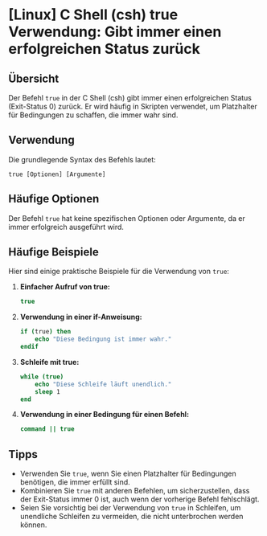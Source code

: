 # [Linux] C Shell (csh) true Verwendung: Gibt immer einen erfolgreichen Status zurück

## Übersicht
Der Befehl `true` in der C Shell (csh) gibt immer einen erfolgreichen Status (Exit-Status 0) zurück. Er wird häufig in Skripten verwendet, um Platzhalter für Bedingungen zu schaffen, die immer wahr sind.

## Verwendung
Die grundlegende Syntax des Befehls lautet:

```
true [Optionen] [Argumente]
```

## Häufige Optionen
Der Befehl `true` hat keine spezifischen Optionen oder Argumente, da er immer erfolgreich ausgeführt wird.

## Häufige Beispiele
Hier sind einige praktische Beispiele für die Verwendung von `true`:

1. **Einfacher Aufruf von true:**
   ```csh
   true
   ```

2. **Verwendung in einer if-Anweisung:**
   ```csh
   if (true) then
       echo "Diese Bedingung ist immer wahr."
   endif
   ```

3. **Schleife mit true:**
   ```csh
   while (true)
       echo "Diese Schleife läuft unendlich."
       sleep 1
   end
   ```

4. **Verwendung in einer Bedingung für einen Befehl:**
   ```csh
   command || true
   ```

## Tipps
- Verwenden Sie `true`, wenn Sie einen Platzhalter für Bedingungen benötigen, die immer erfüllt sind.
- Kombinieren Sie `true` mit anderen Befehlen, um sicherzustellen, dass der Exit-Status immer 0 ist, auch wenn der vorherige Befehl fehlschlägt.
- Seien Sie vorsichtig bei der Verwendung von `true` in Schleifen, um unendliche Schleifen zu vermeiden, die nicht unterbrochen werden können.
